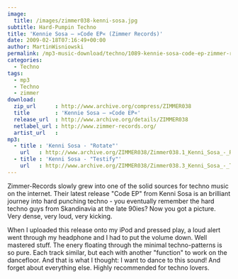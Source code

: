 ```yaml
---
image:
  title: /images/zimmer038-kenni-sosa.jpg
subtitle: Hard-Pumpin Techno
title: 'Kennie Sosa – »Code EP« (Zimmer Records)'
date: 2009-02-18T07:16:49+00:00
author: MartinWisniowski
permalink: /mp3-music-download/techno/1089-kennie-sosa-code-ep-zimmer-records
categories:
  - Techno
tags:
  - mp3
  - Techno
  - zimmer
download:
  zip_url      : http://www.archive.org/compress/ZIMMER038
  title        : 'Kennie Sosa – »Code EP«'
  release_url  : http://www.archive.org/details/ZIMMER038
  netlabel_url : http://www.zimmer-records.org/
  artist_url   : 
mp3:
  - title : 'Kenni Sosa - "Rotate"'
    url   : http://www.archive.org/ZIMMER038/Zimmer038.1_Kenni_Sosa_-_Rotate.mp3
  - title : 'Kenni Sosa - "Testify"'
    url   : http://www.archive.org/ZIMMER038/Zimmer038.3_Kenni_Sosa_-_Testify.mp3
---
```

Zimmer-Records slowly grew into one of the solid sources for techno music on the internet. Their latest release "Code EP" from Kenni Sosa is an brilliant journey into hard punching techno - you eventually remember the hard techno guys from Skandinavia at the late 90ies? Now you got a picture. Very dense, very loud, very kicking.<!--more-->

When I uploaded this release onto my iPod and pressed play, a loud alert went through my headphone and I had to put the volume down. Well mastered stuff. The enery floating through the minimal techno-patterns is so pure. Each track similar, but each with another "function" to work on the dancefloor. And that is what I thought: I want to dance to this sound! And forget about everything else. Highly recommended for techno lovers.
